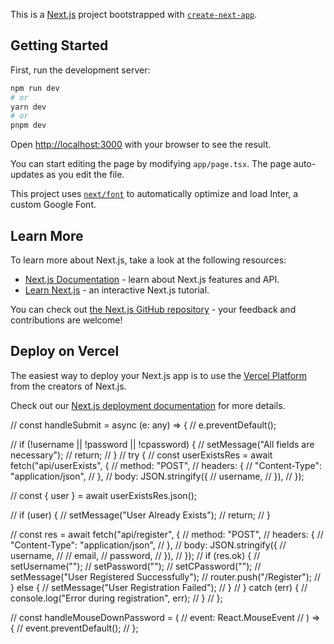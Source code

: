 This is a [Next.js](https://nextjs.org/) project bootstrapped with [`create-next-app`](https://github.com/vercel/next.js/tree/canary/packages/create-next-app).

## Getting Started

First, run the development server:

```bash
npm run dev
# or
yarn dev
# or
pnpm dev
```

Open [http://localhost:3000](http://localhost:3000) with your browser to see the result.

You can start editing the page by modifying `app/page.tsx`. The page auto-updates as you edit the file.

This project uses [`next/font`](https://nextjs.org/docs/basic-features/font-optimization) to automatically optimize and load Inter, a custom Google Font.

## Learn More

To learn more about Next.js, take a look at the following resources:

- [Next.js Documentation](https://nextjs.org/docs) - learn about Next.js features and API.
- [Learn Next.js](https://nextjs.org/learn) - an interactive Next.js tutorial.

You can check out [the Next.js GitHub repository](https://github.com/vercel/next.js/) - your feedback and contributions are welcome!

## Deploy on Vercel

The easiest way to deploy your Next.js app is to use the [Vercel Platform](https://vercel.com/new?utm_medium=default-template&filter=next.js&utm_source=create-next-app&utm_campaign=create-next-app-readme) from the creators of Next.js.

Check out our [Next.js deployment documentation](https://nextjs.org/docs/deployment) for more details.

// const handleSubmit = async (e: any) => {
// e.preventDefault();

// if (!username || !password || !cpassword) {
// setMessage("All fields are necessary");
// return;
// }
// try {
// const userExistsRes = await fetch("api/userExists", {
// method: "POST",
// headers: {
// "Content-Type": "application/json",
// },
// body: JSON.stringify({
// username,
// }),
// });

// const { user } = await userExistsRes.json();

// if (user) {
// setMessage("User Already Exists");
// return;
// }

// const res = await fetch("api/register", {
// method: "POST",
// headers: {
// "Content-Type": "application/json",
// },
// body: JSON.stringify({
// username,
// // email,
// password,
// }),
// });
// if (res.ok) {
// setUsername("");
// setPassword("");
// setCPassword("");
// setMessage("User Registered Successfully");
// router.push("/Register");
// } else {
// setMessage("User Registration Failed");
// }
// } catch (err) {
// console.log("Error during registration", err);
// }
// };

// const handleMouseDownPassword = (
// event: React.MouseEvent<HTMLButtonElement>
// ) => {
// event.preventDefault();
// };
